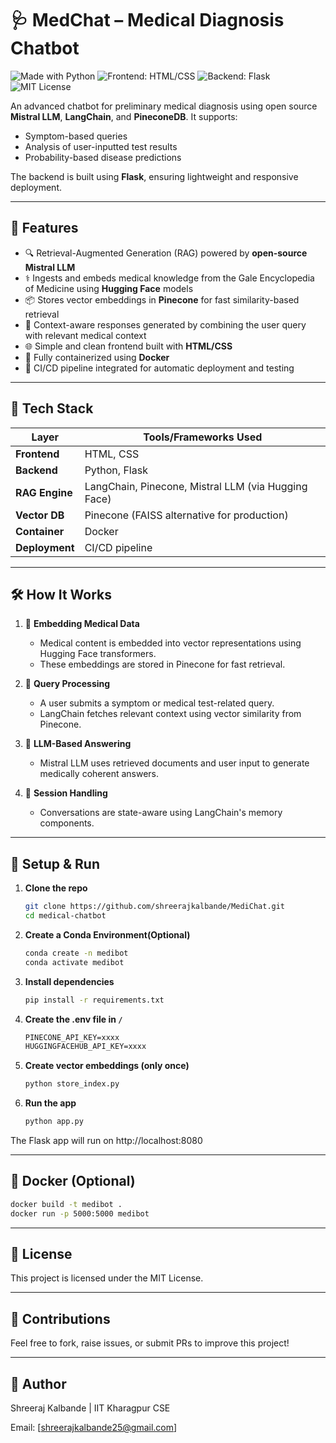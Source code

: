 # 🩺 MedChat – Medical Diagnosis Chatbot

![Made with Python](https://img.shields.io/badge/Made%20with-Python-3776AB?style=for-the-badge&logo=python&logoColor=white)
![Frontend: HTML/CSS](https://img.shields.io/badge/Frontend-HTML%2FCSS-f06529?style=for-the-badge&logo=html5&logoColor=white)
![Backend: Flask](https://img.shields.io/badge/Backend-Flask-6e6e6e?style=for-the-badge&logo=flask&logoColor=white)
![MIT License](https://img.shields.io/badge/License-MIT-yellow.svg?style=for-the-badge)


An advanced chatbot for preliminary medical diagnosis using open source **Mistral LLM**, **LangChain**, and **PineconeDB**. It supports:
- Symptom-based queries  
- Analysis of user-inputted test results  
- Probability-based disease predictions

The backend is built using **Flask**, ensuring lightweight and responsive deployment.

---

## 🚀 Features

- 🔍 Retrieval-Augmented Generation (RAG) powered by **open-source Mistral LLM**
- ⚕️ Ingests and embeds medical knowledge from the Gale Encyclopedia of Medicine using **Hugging Face** models
- 📦 Stores vector embeddings in **Pinecone** for fast similarity-based retrieval
- 🧠 Context-aware responses generated by combining the user query with relevant medical context
- 🌐 Simple and clean frontend built with **HTML/CSS**
- 🐳 Fully containerized using **Docker**
- 🔁 CI/CD pipeline integrated for automatic deployment and testing

---

## 🧱 Tech Stack

| Layer          | Tools/Frameworks Used                                     |
|----------------|-----------------------------------------------------------|
| **Frontend**   | HTML, CSS                                                 |
| **Backend**    | Python, Flask                                             |
| **RAG Engine** | LangChain, Pinecone, Mistral LLM (via Hugging Face)       |
| **Vector DB**  | Pinecone (FAISS alternative for production)               |
| **Container**  | Docker                                                    |
| **Deployment** | CI/CD pipeline                                            |

---

## 🛠️ How It Works

1. 📘 **Embedding Medical Data**  
   - Medical content is embedded into vector representations using Hugging Face transformers.
   - These embeddings are stored in Pinecone for fast retrieval.

2. 🔎 **Query Processing**  
   - A user submits a symptom or medical test-related query.
   - LangChain fetches relevant context using vector similarity from Pinecone.

3. 🧾 **LLM-Based Answering**  
   - Mistral LLM uses retrieved documents and user input to generate medically coherent answers.

4. 🔁 **Session Handling**  
   - Conversations are state-aware using LangChain's memory components.

---

## 🧪 Setup & Run

1. **Clone the repo**
   ```bash
   git clone https://github.com/shreerajkalbande/MediChat.git
   cd medical-chatbot
   ```

2. **Create a Conda Environment(Optional)**
   ```bash
   conda create -n medibot
   conda activate medibot
   ```

3. **Install dependencies**
   ```bash
   pip install -r requirements.txt
   ```

4. **Create the .env file in `/`**
   ```md
   PINECONE_API_KEY=xxxx
   HUGGINGFACEHUB_API_KEY=xxxx
   ```

5. **Create vector embeddings (only once)**
    ```bash
    python store_index.py
    ```

6. **Run the app**
   ```bash
   python app.py
   ```

The Flask app will run on http://localhost:8080

---

## 🐳 Docker (Optional)

```bash
docker build -t medibot .
docker run -p 5000:5000 medibot
```

---

## 📄 License
This project is licensed under the MIT License.

---

## 🤝 Contributions
Feel free to fork, raise issues, or submit PRs to improve this project!

---

## 📝 Author
Shreeraj Kalbande | IIT Kharagpur CSE

Email: [shreerajkalbande25@gmail.com]
